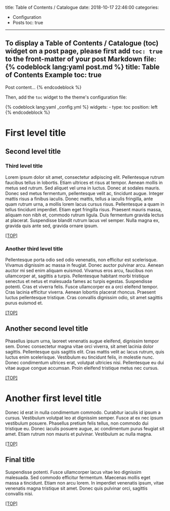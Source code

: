 title: Table of Contents / Catalogue
date: 2018-10-17 22:46:00
categories:
- Configuration
- Posts
toc: true
---
To display a Table of Contents / Catalogue (toc) widget on a post page, please first add `toc: true` to the front-matter of your post Markdown file:
{% codeblock lang:yaml post.md %}
title: Table of Contents Example
toc: true
---
Post content...
{% endcodeblock %}

Then, add the `toc` widget to the theme's configuration file:

{% codeblock lang:yaml _config.yml %}
widgets:
    -
        type: toc
        position: left
{% endcodeblock %}

<!-- more -->

# First level title
## Second level title
### Third level title
Lorem ipsum dolor sit amet, consectetur adipiscing elit. Pellentesque rutrum faucibus tellus in lobortis. Etiam ultrices
et risus at tempor. Aenean mollis in metus sed rutrum. Sed aliquet vel urna in luctus. Donec at sodales mauris. Donec
sed metus fermentum, pellentesque velit ac, tincidunt augue. Integer mattis risus a finibus iaculis. Donec mattis,
tellus a iaculis fringilla, ante quam rutrum urna, a mollis lorem lacus cursus risus. Pellentesque a quam in tellus
tincidunt imperdiet. Etiam eget fringilla risus. Praesent mauris massa, aliquam non nibh et, commodo rutrum ligula. Duis
fermentum gravida lectus at placerat. Suspendisse blandit rutrum lacus vel semper. Nulla magna ex, gravida quis ante
sed, gravida ornare ipsum.

[[TOP]](#toc)

### Another third level title
Pellentesque porta odio sed odio venenatis, non efficitur est scelerisque. Vivamus dignissim ac massa in feugiat. Donec
auctor pulvinar arcu. Aenean auctor mi sed enim aliquam euismod. Vivamus eros arcu, faucibus non ullamcorper at,
sagittis a turpis. Pellentesque habitant morbi tristique senectus et netus et malesuada fames ac turpis egestas.
Suspendisse potenti. Cras et viverra felis. Fusce ullamcorper ex a orci eleifend tempor. Cras lacinia efficitur viverra.
Aenean lobortis placerat rhoncus. Praesent luctus pellentesque tristique. Cras convallis dignissim odio, sit amet
sagittis purus euismod et.

[[TOP]](#toc)

## Another second level title
Phasellus ipsum urna, laoreet venenatis augue eleifend, dignissim tempor sem. Donec consectetur magna vitae orci viverra,
sit amet lacinia dolor sagittis. Pellentesque quis sagittis elit. Cras mattis velit ac lacus rutrum, quis luctus enim
scelerisque. Vestibulum eu tincidunt felis, in molestie nunc. Donec condimentum ultrices erat, volutpat ultricies nisi.
Pellentesque eu dui vitae augue congue accumsan. Proin eleifend tristique metus nec cursus.

[[TOP]](#toc)

# Another first level title
Donec id erat in nulla condimentum commodo. Curabitur iaculis id ipsum a cursus. Vestibulum volutpat leo at dignissim
semper. Fusce at ex nec ipsum vestibulum posuere. Phasellus pretium felis tellus, non commodo dui tristique eu. Donec
iaculis posuere augue, ac condimentum purus feugiat sit amet. Etiam rutrum non mauris et pulvinar. Vestibulum ac nulla
magna.

[[TOP]](#toc)

## Final title
Suspendisse potenti. Fusce ullamcorper lacus vitae leo dignissim malesuada. Sed commodo efficitur fermentum. Maecenas
mollis eget massa a tincidunt. Etiam non arcu lorem. In imperdiet venenatis ipsum, vitae venenatis magna tristique sit
amet. Donec quis pulvinar orci, sagittis convallis nisi.

[[TOP]](#toc)